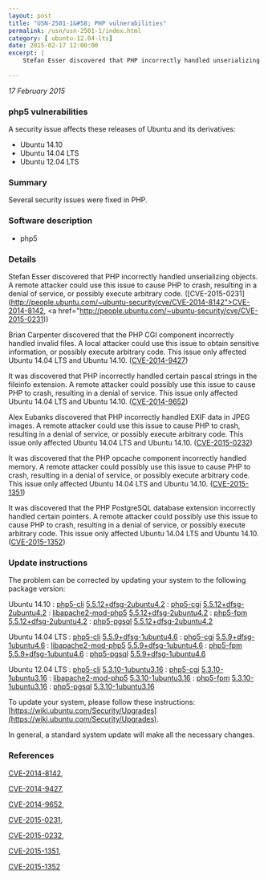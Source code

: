 ```yaml
---
layout: post
title: "USN-2501-1&#58; PHP vulnerabilities"
permalink: /usn/usn-2501-1/index.html
category: [ ubuntu-12.04-lts]
date: 2015-02-17 12:00:00
excerpt: |
    Stefan Esser discovered that PHP incorrectly handled unserializing objects. A remote attacker could use this issue to cause PHP to crash, resulting in a denial of service, or possibly execute arbitrary code. ([CVE-2015-0231](http://people.ubuntu.com/~ubuntu-security/cve/CVE-2014-8142">CVE-2014-8142</a>, <a href="http://people.ubuntu.com/~ubuntu-security/cve/CVE-2015-0231))
    
--- 
```

 
 

*17 February 2015*

### php5 vulnerabilities

A security issue affects these releases of Ubuntu and its derivatives:

* Ubuntu 14.10
* Ubuntu 14.04 LTS
* Ubuntu 12.04 LTS

### Summary

Several security issues were fixed in PHP. 

### Software description

* php5 

### Details

Stefan Esser discovered that PHP incorrectly handled unserializing objects. A remote attacker could use this issue to cause PHP to crash, resulting in a denial of service, or possibly execute arbitrary code. ([CVE-2015-0231](http://people.ubuntu.com/~ubuntu-security/cve/CVE-2014-8142">CVE-2014-8142</a>, <a href="http://people.ubuntu.com/~ubuntu-security/cve/CVE-2015-0231))

Brian Carpenter discovered that the PHP CGI component incorrectly handled invalid files. A local attacker could use this issue to obtain sensitive information, or possibly execute arbitrary code. This issue only affected Ubuntu 14.04 LTS and Ubuntu 14.10. ([CVE-2014-9427](http://people.ubuntu.com/~ubuntu-security/cve/CVE-2014-9427))

It was discovered that PHP incorrectly handled certain pascal strings in the fileinfo extension. A remote attacker could possibly use this issue to cause PHP to crash, resulting in a denial of service. This issue only affected Ubuntu 14.04 LTS and Ubuntu 14.10. ([CVE-2014-9652](http://people.ubuntu.com/~ubuntu-security/cve/CVE-2014-9652))

Alex Eubanks discovered that PHP incorrectly handled EXIF data in JPEG images. A remote attacker could use this issue to cause PHP to crash, resulting in a denial of service, or possibly execute arbitrary code. This issue only affected Ubuntu 14.04 LTS and Ubuntu 14.10. ([CVE-2015-0232](http://people.ubuntu.com/~ubuntu-security/cve/CVE-2015-0232))

It was discovered that the PHP opcache component incorrectly handled memory. A remote attacker could possibly use this issue to cause PHP to crash, resulting in a denial of service, or possibly execute arbitrary code. This issue only affected Ubuntu 14.04 LTS and Ubuntu 14.10. ([CVE-2015-1351](http://people.ubuntu.com/~ubuntu-security/cve/CVE-2015-1351))

It was discovered that the PHP PostgreSQL database extension incorrectly handled certain pointers. A remote attacker could possibly use this issue to cause PHP to crash, resulting in a denial of service, or possibly execute arbitrary code. This issue only affected Ubuntu 14.04 LTS and Ubuntu 14.10. ([CVE-2015-1352](http://people.ubuntu.com/~ubuntu-security/cve/CVE-2015-1352)) 

### Update instructions

The problem can be corrected by updating your system to the following package version:

Ubuntu 14.10
 : [php5-cli](https://launchpad.net/ubuntu/+source/php5) <span> [5.5.12+dfsg-2ubuntu4.2](https://launchpad.net/ubuntu/+source/php5/5.5.12+dfsg-2ubuntu4.2) </span> 
 : [php5-cgi](https://launchpad.net/ubuntu/+source/php5) <span> [5.5.12+dfsg-2ubuntu4.2](https://launchpad.net/ubuntu/+source/php5/5.5.12+dfsg-2ubuntu4.2) </span> 
 : [libapache2-mod-php5](https://launchpad.net/ubuntu/+source/php5) <span> [5.5.12+dfsg-2ubuntu4.2](https://launchpad.net/ubuntu/+source/php5/5.5.12+dfsg-2ubuntu4.2) </span> 
 : [php5-fpm](https://launchpad.net/ubuntu/+source/php5) <span> [5.5.12+dfsg-2ubuntu4.2](https://launchpad.net/ubuntu/+source/php5/5.5.12+dfsg-2ubuntu4.2) </span> 
 : [php5-pgsql](https://launchpad.net/ubuntu/+source/php5) <span> [5.5.12+dfsg-2ubuntu4.2](https://launchpad.net/ubuntu/+source/php5/5.5.12+dfsg-2ubuntu4.2) </span> 

Ubuntu 14.04 LTS
 : [php5-cli](https://launchpad.net/ubuntu/+source/php5) <span> [5.5.9+dfsg-1ubuntu4.6](https://launchpad.net/ubuntu/+source/php5/5.5.9+dfsg-1ubuntu4.6) </span> 
 : [php5-cgi](https://launchpad.net/ubuntu/+source/php5) <span> [5.5.9+dfsg-1ubuntu4.6](https://launchpad.net/ubuntu/+source/php5/5.5.9+dfsg-1ubuntu4.6) </span> 
 : [libapache2-mod-php5](https://launchpad.net/ubuntu/+source/php5) <span> [5.5.9+dfsg-1ubuntu4.6](https://launchpad.net/ubuntu/+source/php5/5.5.9+dfsg-1ubuntu4.6) </span> 
 : [php5-fpm](https://launchpad.net/ubuntu/+source/php5) <span> [5.5.9+dfsg-1ubuntu4.6](https://launchpad.net/ubuntu/+source/php5/5.5.9+dfsg-1ubuntu4.6) </span> 
 : [php5-pgsql](https://launchpad.net/ubuntu/+source/php5) <span> [5.5.9+dfsg-1ubuntu4.6](https://launchpad.net/ubuntu/+source/php5/5.5.9+dfsg-1ubuntu4.6) </span> 

Ubuntu 12.04 LTS
 : [php5-cli](https://launchpad.net/ubuntu/+source/php5) <span> [5.3.10-1ubuntu3.16](https://launchpad.net/ubuntu/+source/php5/5.3.10-1ubuntu3.16) </span> 
 : [php5-cgi](https://launchpad.net/ubuntu/+source/php5) <span> [5.3.10-1ubuntu3.16](https://launchpad.net/ubuntu/+source/php5/5.3.10-1ubuntu3.16) </span> 
 : [libapache2-mod-php5](https://launchpad.net/ubuntu/+source/php5) <span> [5.3.10-1ubuntu3.16](https://launchpad.net/ubuntu/+source/php5/5.3.10-1ubuntu3.16) </span> 
 : [php5-fpm](https://launchpad.net/ubuntu/+source/php5) <span> [5.3.10-1ubuntu3.16](https://launchpad.net/ubuntu/+source/php5/5.3.10-1ubuntu3.16) </span> 
 : [php5-pgsql](https://launchpad.net/ubuntu/+source/php5) <span> [5.3.10-1ubuntu3.16](https://launchpad.net/ubuntu/+source/php5/5.3.10-1ubuntu3.16) </span> 

To update your system, please follow these instructions: [https://wiki.ubuntu.com/Security/Upgrades](https://wiki.ubuntu.com/Security/Upgrades).

In general, a standard system update will make all the necessary changes. 

### References

 
 [CVE-2014-8142](http://people.ubuntu.com/~ubuntu-security/cve/CVE-2014-8142), 

 [CVE-2014-9427](http://people.ubuntu.com/~ubuntu-security/cve/CVE-2014-9427), 

 [CVE-2014-9652](http://people.ubuntu.com/~ubuntu-security/cve/CVE-2014-9652), 

 [CVE-2015-0231](http://people.ubuntu.com/~ubuntu-security/cve/CVE-2015-0231), 

 [CVE-2015-0232](http://people.ubuntu.com/~ubuntu-security/cve/CVE-2015-0232), 

 [CVE-2015-1351](http://people.ubuntu.com/~ubuntu-security/cve/CVE-2015-1351), 

 [CVE-2015-1352](http://people.ubuntu.com/~ubuntu-security/cve/CVE-2015-1352)
 

